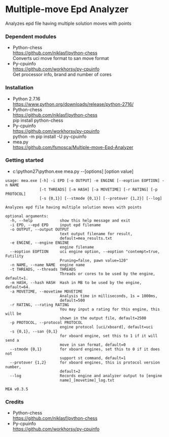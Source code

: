 # Multiple-move Epd Analyzer
Analyzes epd file having multiple solution moves with points

### Dependent modules
* Python-chess <br>
https://github.com/niklasf/python-chess <br>
Converts uci move format to san move format
* Py-cpuinfo <br>
https://github.com/workhorsy/py-cpuinfo <br>
Get processor info, brand and number of cores

### Installation
* Python 2.7.16 <br>
https://www.python.org/downloads/release/python-2716/ <br>
* Python-chess<br>
https://github.com/niklasf/python-chess <br>
pip install python-chess
* Py-cpuinfo <br>
https://github.com/workhorsy/py-cpuinfo <br>
python -m pip install -U py-cpuinfo
* mea.py <br>
https://github.com/fsmosca/Multiple-move-Epd-Analyzer

### Getting started
* c:\python27\python.exe mea.py --[options] [option value] <br>
```
usage: mea.exe [-h] -i EPD [-o OUTPUT] -e ENGINE [--eoption EOPTION] -n NAME
               [-t THREADS] [-m HASH] [-a MOVETIME] [-r RATING] [-p PROTOCOL]
               [-s {0,1}] [--stmode {0,1}] [--protover {1,2}] [--log]

Analyzes epd file having multiple solution moves with points

optional arguments:
  -h, --help            show this help message and exit
  -i EPD, --epd EPD     input epd filename
  -o OUTPUT, --output OUTPUT
                        text output filename for result,
                        default=mea_results.txt
  -e ENGINE, --engine ENGINE
                        engine filename
  --eoption EOPTION     uci engine option, --eoption "contempt=true, Futility
                        Pruning=false, pawn value=120"
  -n NAME, --name NAME  engine name
  -t THREADS, --threads THREADS
                        Threads or cores to be used by the engine, default=1.
  -m HASH, --hash HASH  Hash in MB to be used by the engine, default=64.
  -a MOVETIME, --movetime MOVETIME
                        Analysis time in milliseconds, 1s = 1000ms,
                        default=500
  -r RATING, --rating RATING
                        You may input a rating for this engine, this will be
                        shown in the output file, default=2500
  -p PROTOCOL, --protocol PROTOCOL
                        engine protocol [uci/xboard], default=uci
  -s {0,1}, --san {0,1}
                        for xboard engine, set this to 1 if it will send a
                        move in san format, default=0
  --stmode {0,1}        for xboard engines, set this to 0 if it does not
                        support st command, default=1
  --protover {1,2}      for xboard engines, this is protocol version number,
                        default=2
  --log                 Records engine and analyzer output to [engine
                        name]_[movetime]_log.txt

MEA v0.3.5
```

### Credits
* Python-chess <br>
https://github.com/niklasf/python-chess <br>
* Py-cpuinfo <br>
https://github.com/workhorsy/py-cpuinfo <br>
